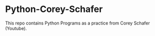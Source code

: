 # Python-Corey-Schafer

This repo contains Python Programs as a practice from Corey Schafer (Youtube).
